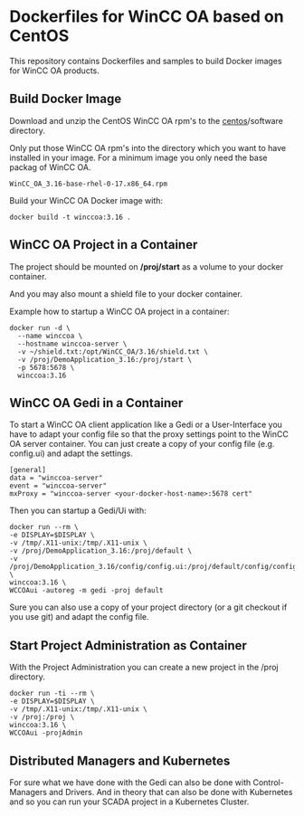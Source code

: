 # Dockerfiles for WinCC OA based on CentOS

This repository contains Dockerfiles and samples to build Docker images for WinCC OA products.

## Build Docker Image

Download and unzip the CentOS WinCC OA rpm's to the [centos](centos)/software directory.  

Only put those WinCC OA rpm's into the directory which you want to have installed in your image. For a minimum image you only need the base packag of WinCC OA.

`WinCC_OA_3.16-base-rhel-0-17.x86_64.rpm`

Build your WinCC OA Docker image with:  

`docker build -t winccoa:3.16 .`

## WinCC OA Project in a Container
The project should be mounted on **/proj/start** as a volume to your docker container.

And you may also mount a shield file to your docker container.

Example how to startup a WinCC OA project in a container:  
```
docker run -d \ 
  --name winccoa \ 
  --hostname winccoa-server \ 
  -v ~/shield.txt:/opt/WinCC_OA/3.16/shield.txt \ 
  -v /proj/DemoApplication_3.16:/proj/start \ 
  -p 5678:5678 \ 
  winccoa:3.16 
```

## WinCC OA Gedi in a Container

To start a WinCC OA client application like a Gedi or a User-Interface you have to adapt your config file so that the proxy settings point to the WinCC OA server container. You can just create a copy of your config file (e.g. config.ui) and adapt the settings.

```
[general] 
data = "winccoa-server" 
event = "winccoa-server" 
mxProxy = "winccoa-server <your-docker-host-name>:5678 cert" 
```

Then you can startup a Gedi/Ui with:
```
docker run --rm \ 
-e DISPLAY=$DISPLAY \ 
-v /tmp/.X11-unix:/tmp/.X11-unix \ 
-v /proj/DemoApplication_3.16:/proj/default \ 
-v /proj/DemoApplication_3.16/config/config.ui:/proj/default/config/config \ 
winccoa:3.16 \ 
WCCOAui -autoreg -m gedi -proj default 
```

Sure you can also use a copy of your project directory (or a git checkout if you use git) and adapt the config file. 

## Start Project Administration as Container
With the Project Administration you can create a new project in the /proj directory. 
```
docker run -ti --rm \
-e DISPLAY=$DISPLAY \
-v /tmp/.X11-unix:/tmp/.X11-unix \
-v /proj:/proj \
winccoa:3.16 \
WCCOAui -projAdmin
```

## Distributed Managers and Kubernetes
For sure what we have done with the Gedi can also be done with Control-Managers and Drivers. And in theory that can also be done with Kubernetes and so you can run your SCADA project in a Kubernetes Cluster.
